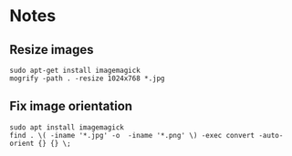 # Notes

## Resize images

```
sudo apt-get install imagemagick 
mogrify -path . -resize 1024x768 *.jpg
```

## Fix image orientation

```
sudo apt install imagemagick
find . \( -iname '*.jpg' -o  -iname '*.png' \) -exec convert -auto-orient {} {} \;
```
